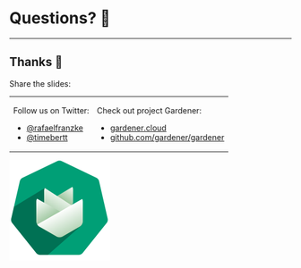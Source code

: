 # Questions? 🙋

---

## Thanks 🙌

Share the slides: <a class="slides-qr-code"></a>

<table>
<tr>
<td>

Follow us on Twitter:
- [@rafaelfranzke](https://twitter.com/rafaelfranzke)
- [@timebertt](https://twitter.com/timebertt)

</td>
<td>

Check out project Gardener:
- [gardener.cloud](https://gardener.cloud)
- [github.com/gardener/gardener](https://github.com/gardener/gardener)

</td>
</tr>
</table>

![Gardener Logo](../assets/gardener.svg)
